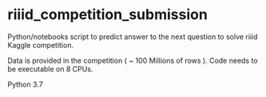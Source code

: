 # riiid_competition_submission
Python/notebooks script to predict answer to the next question to solve riiid Kaggle competition.

Data is provided in the competition ( ~ 100 Millions of rows ). Code needs to be executable on 8 CPUs.

Python 3.7
